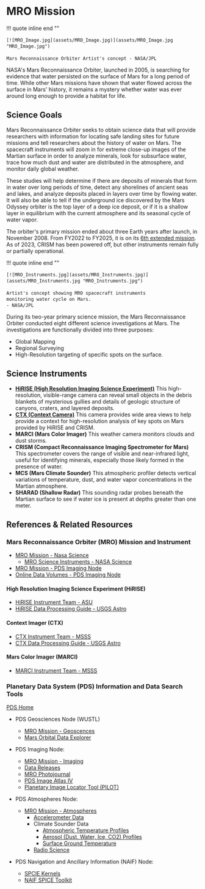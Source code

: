 # MRO Mission

!!! quote inline end ""

    [![MRO_Image.jpg](assets/MRO_Image.jpg)](assets/MRO_Image.jpg "MRO_Image.jpg")

    Mars Reconnaissance Orbiter Artist's concept - NASA/JPL

NASA's Mars Reconnaissance Orbiter, launched in 2005, is searching for
evidence that water persisted on the surface of Mars for a long period
of time. While other Mars missions have shown that water flowed across
the surface in Mars' history, it remains a mystery whether water was
ever around long enough to provide a habitat for life.


## Science Goals 

Mars Reconnaissance Orbiter seeks to obtain science data that will
provide researchers with information for locating safe landing sites for
future missions and tell researchers about the history of water on Mars.
The spacecraft instruments will zoom in for extreme close-up images of
the Martian surface in order to analyze minerals, look for subsurface
water, trace how much dust and water are distributed in the atmosphere,
and monitor daily global weather.

These studies will help determine if there are deposits of minerals that
form in water over long periods of time, detect any shorelines of
ancient seas and lakes, and analyze deposits placed in layers over time
by flowing water. It will also be able to tell if the underground ice
discovered by the Mars Odyssey orbiter is the top layer of a deep ice
deposit, or if it is a shallow layer in equilibrium with the current
atmosphere and its seasonal cycle of water vapor.

The orbiter's primary mission ended about three Earth years after
launch, in November 2008.  From FY2022 to FY2025, it is on its 
[6th extended mission](https://www.hou.usra.edu/meetings/mepagapril2023/presentations/1315_Zurek.pdf). 
As of 2023, CRISM has been powered off, but other instruments remain fully or partially operational. 

!!! quote inline end ""

    [![MRO_Instruments.jpg](assets/MRO_Instruments.jpg)](assets/MRO_Instruments.jpg "MRO_Instruments.jpg")

    Artist's concept showing MRO spacecraft instruments 
    monitoring water cycle on Mars.  
    - NASA/JPL


During its two-year primary science mission, the Mars Reconnaissance
Orbiter conducted eight different science investigations at Mars. The
investigations are functionally divided into three purposes:

- Global Mapping
- Regional Surveying
- High-Resolution targeting of specific spots on the surface.

## Science Instruments

  - **[HiRISE (High Resolution Imaging Science Experiment)](hirise-data.md)**
    This high-resolution, visible-range camera can reveal small objects
    in the debris blankets of mysterious gullies and details of geologic
    structure of canyons, craters, and layered deposits.
  - **[CTX (Context Camera)](ctx-data.md)** This camera provides wide area views
    to help provide a context for high-resolution analysis of key spots
    on Mars provided by HiRISE and CRISM.
  - **MARCI (Mars Color Imager)** This weather camera monitors clouds
    and dust storms.
  - **CRISM (Compact Reconnaissance Imaging Spectrometer for Mars)**
    This spectrometer covers the range of visible and near-infrared
    light, useful for identifying minerals, especially those likely
    formed in the presence of water.
  - **MCS (Mars Climate Sounder)** This atmospheric profiler detects
    vertical variations of temperature, dust, and water vapor
    concentrations in the Martian atmosphere.
  - **SHARAD (Shallow Radar)** This sounding radar probes beneath the
    Martian surface to see if water ice is present at depths greater
    than one meter.


## References & Related Resources 

### Mars Reconnaissance Orbiter (MRO) Mission and Instrument 

- [MRO Mission - Nasa Science](https://science.nasa.gov/mission/mars-reconnaissance-orbiter/)
    - [MRO Science Instruments - NASA Science](https://science.nasa.gov/mission/mars-reconnaissance-orbiter/science-instruments/)
- [MRO Mission - PDS Imaging Node](https://pds-imaging.jpl.nasa.gov/portal/mro_mission.html)
- [Online Data Volumes - PDS Imaging Node](https://pds-imaging.jpl.nasa.gov/volumes/mro.html)

#### High Resolution Imaging Science Experiment (HiRISE) 

  - [HiRISE Instrument Team - ASU](https://hirise.lpl.arizona.edu)
  - [HiRISE Data Processing Guide - USGS Astro](hirise-overview.md)

#### Context Imager (CTX) 

  - [CTX Instrument Team - MSSS](http://www.msss.com/all_projects/mro-ctx.php)
  - [CTX Data Processing Guide - USGS Astro](ctx-data.md)

#### Mars Color Imager (MARCI) 

  - [MARCI Instrument Team - MSSS](https://www.msss.com/all_projects/mro-marci.php)

### Planetary Data System (PDS) Information and Data Search Tools 

[PDS Home](https://pds.nasa.gov)

- PDS Geosciences Node (WUSTL)
    - [MRO Mission - Geoscences](https://pds-geosciences.wustl.edu/missions/mro/default.htm)
    - [Mars Orbital Data Explorer](https://ode.rsl.wustl.edu/mars/)

- PDS Imaging Node:
    - [MRO Mission - Imaging](https://pds-imaging.jpl.nasa.gov/portal/mro_mission.html)
    - [Data Releases](https://pds.nasa.gov/datasearch/subscription-service/SS-Release.shtml)
    - [MRO Photojournal](https://photojournal.jpl.nasa.gov/mission/MRO)
    - [PDS Image Atlas IV](https://pds-imaging.jpl.nasa.gov/beta/search?gather.common.mission=mro&gather.common.target=MARS)
    - [Planetary Image Locator Tool (PILOT)](http://pilot.wr.usgs.gov/index.php?view=map&target=mars>)

- PDS Atmospheres Node:
    - [MRO Mission - Atmospheres](https://atmos.nmsu.edu/data_and_services/atmospheres_data/MARS/mars_reconnaissance_orbiter.html)
        - [Accelerometer Data](https://atmos.nmsu.edu/data_and_services/atmospheres_data/MARS/mro_aerobraking.html)
        - Climate Sounder Data
            - [Atmospheric Temperature Profiles](https://atmos.nmsu.edu/data_and_services/atmospheres_data/MARS/atmosphere_temp_prof.html)
            - [Aerosol (Dust, Water, Ice, CO2) Profiles](https://atmos.nmsu.edu/data_and_services/atmospheres_data/MARS/aerosols.html)
            - [Surface Ground Temperature](https://atmos.nmsu.edu/data_and_services/atmospheres_data/MARS/surface_ground_temp.htmls)
        - [Radio Science](https://atmos.nmsu.edu/data_and_services/atmospheres_data/MARS/mro_tp.html)

- PDS Navigation and Ancillary Information (NAIF) Node:
    - [SPCIE Kernels](https://naif.jpl.nasa.gov/pub/naif/pds/data/mro-m-spice-6-v1.0/mrosp_1000/)
    - [NAIF SPICE Toolkit](https://naif.jpl.nasa.gov/naif/toolkit.html)

